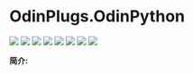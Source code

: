 # OdinPlugs.OdinPython

[![](https://img.shields.io/nuget/v/OdinPlugs.OdinPython)](https://www.nuget.org/packages/OdinPlugs.OdinPython) ![](https://img.shields.io/badge/version-1.0.5-brightgreen.svg) ![](https://img.shields.io/github/issues/odinsam/OdinPlugs.OdinPython) ![](https://img.shields.io/github/forks/odinsam/OdinPlugs.OdinPython) ![](https://img.shields.io/github/stars/odinsam/OdinPlugs.OdinPython) ![](https://img.shields.io/badge/platform-.Net_Core_5.0-brightgreen.svg) ![](https://img.shields.io/github/license/odinsam/OdinPlugs.OdinPython) [![](https://img.shields.io/badge/Blog-odinsam.com-blue.svg)](https://odinsam.com)

**简介:**
